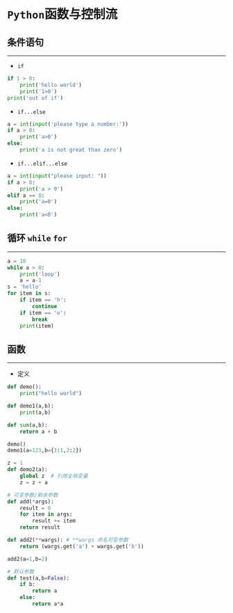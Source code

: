 # `Python`函数与控制流

## 条件语句

---

- `if`

```python
if 1 > 0:
	print('hello world')
	print('1>0')
print('out of if')
```

- `if...else`

```python
a = int(input('please type a number:'))
if a > 0:
	print('a>0')
else:
	print('a is not great than zero')
```

- `if...elif...else`

```python
a = int(input("please input: "))
if a > 0:
	print('a > 0')
elif a == 0:
	print('a=0')
else:
	print('a<0')
```

## 循环 `while` `for`

---

```python
a = 10
while a > 0:
	print('loop')
	a = a-1
s = 'hello'
for item in s:
	if item == 'h':
		continue
	if item == 'o':
		break
	print(item)

```

## 函数

---

- 定义

```python
def demo():
	print("hello world")

def demo1(a,b):
	print(a,b)

def sum(a,b):
	return a + b

demo()
demo1(a=123,b={1:1,2:2})

z = 1
def demo2(a):
	global z  # 引用全局变量
	z = z + a

# 可变参数/剩余参数
def add(*args):
	result = 0
	for item in args:
		result += item
	return result

def add2(**wargs): # **wargs 命名可变参数
	return (wargs.get('a') + wargs.get('b'))

add2(a=1,b=2)

# 默认参数
def test(a,b=False):
	if b:
		return a
	else:
		return a*a


```
